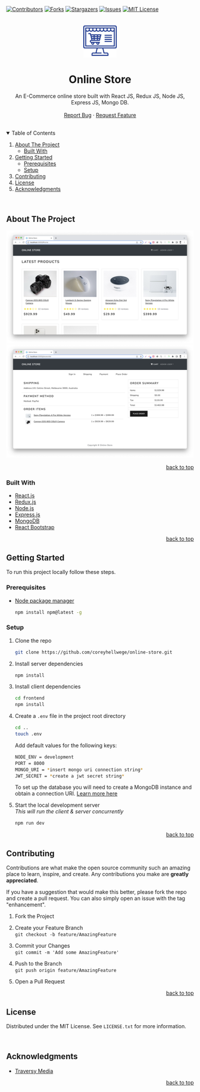 <div id="top"></div>

[![Contributors][contributors-shield]][contributors-url]
[![Forks][forks-shield]][forks-url]
[![Stargazers][stars-shield]][stars-url]
[![Issues][issues-shield]][issues-url]
[![MIT License][license-shield]][license-url]

<!-- PROJECT LOGO -->
<br />

<div align="center">
  <a href="https://github.com/coreyhellwege/online-store">
    <img src="./images/online-store-icon.png" alt="Logo" width="90" height="90">
  </a>

<h1 align="center">Online Store</h1>

  <p align="center">
    An E-Commerce online store built with React JS, Redux JS, Node JS, Express JS, Mongo DB.
    <br />
    <br />
    <a href="https://github.com/coreyhellwege/online-store/issues">Report Bug</a>
    ·
    <a href="https://github.com/coreyhellwege/online-store/issues">Request Feature</a>
  </p>
</div>

<br />

<!-- TABLE OF CONTENTS -->
<details open>
  <summary>Table of Contents</summary>
  <ol>
    <li>
      <a href="#about-the-project">About The Project</a>
      <ul>
        <li><a href="#built-with">Built With</a></li>
      </ul>
    </li>
    <li>
      <a href="#getting-started">Getting Started</a>
      <ul>
        <li><a href="#prerequisites">Prerequisites</a></li>
        <li><a href="#setup">Setup</a></li>
      </ul>
    </li>
    <li><a href="#contributing">Contributing</a></li>
    <li><a href="#license">License</a></li>
    <li><a href="#acknowledgments">Acknowledgments</a></li>
  </ol>
</details>

<br />

<!-- ABOUT THE PROJECT -->
## About The Project

![Screenshot 1][product-screenshot-1]
![Screenshot 2][product-screenshot-2]

<p align="right"><a href="#top">back to top</a></p>

### Built With

* [React.js](https://reactjs.org/)
* [Redux.js](https://redux.js.org/)
* [Node.js](https://nodejs.org/)
* [Express.js](https://expressjs.com/)
* [MongoDB](https://mongodb.com/)
* [React Bootstrap](https://react-bootstrap.github.io/)

<p align="right"><a href="#top">back to top</a></p>

<!-- GETTING STARTED -->
## Getting Started

To run this project locally follow these steps.

### Prerequisites

* [Node package manager](https://www.npmjs.com/)

  ```sh
  npm install npm@latest -g
  ```

### Setup

1. Clone the repo

   ```sh
   git clone https://github.com/coreyhellwege/online-store.git
   ```

3. Install server dependencies

   ```sh
   npm install
   ```

4. Install client dependencies

   ```sh
   cd frontend
   npm install
   ```

2. Create a `.env` file in the project root directory 

    ```sh
    cd ..
    touch .env
    ```

    Add default values for the following keys:

    ```sh
    NODE_ENV = development
    PORT = 8000
    MONGO_URI = *insert mongo uri connection string*
    JWT_SECRET = *create a jwt secret string*
    ```

    To set up the database you will need to create a MongoDB instance and obtain a connection URI. [Learn more here](https://www.mongodb.com/docs/manual/reference/connection-string/)

5. Start the local development server <br />
   <i>This will run the client & server concurrently</i>

   ```sh
   npm run dev
   ```

<p align="right"><a href="#top">back to top</a></p>

<!-- CONTRIBUTING -->
## Contributing

Contributions are what make the open source community such an amazing place to learn, inspire, and create. Any contributions you make are **greatly appreciated**.

If you have a suggestion that would make this better, please fork the repo and create a pull request. You can also simply open an issue with the tag "enhancement".

1. Fork the Project

2. Create your Feature Branch <br />
`git checkout -b feature/AmazingFeature`

3. Commit your Changes <br />
`git commit -m 'Add some AmazingFeature'`

4. Push to the Branch <br />
`git push origin feature/AmazingFeature`

5. Open a Pull Request

<p align="right"><a href="#top">back to top</a></p>

<!-- LICENSE -->
## License

Distributed under the MIT License. See `LICENSE.txt` for more information.

<br />

<!-- ACKNOWLEDGMENTS -->
## Acknowledgments

* [Traversy Media](https://www.traversymedia.com/)

<p align="right"><a href="#top">back to top</a></p>

<!-- MARKDOWN LINKS & IMAGES -->
<!-- https://www.markdownguide.org/basic-syntax/#reference-style-links -->
[contributors-shield]: https://img.shields.io/github/contributors/coreyhellwege/online-store.svg?style=for-the-badge
[contributors-url]: https://github.com/coreyhellwege/online-store/graphs/contributors
[forks-shield]: https://img.shields.io/github/forks/coreyhellwege/online-store.svg?style=for-the-badge
[forks-url]: https://github.com/coreyhellwege/online-store/network/members
[stars-shield]: https://img.shields.io/github/stars/coreyhellwege/online-store.svg?style=for-the-badge
[stars-url]: https://github.com/coreyhellwege/online-store/stargazers
[issues-shield]: https://img.shields.io/github/issues/coreyhellwege/online-store.svg?style=for-the-badge
[issues-url]: https://github.com/coreyhellwege/online-store/issues
[license-shield]: https://img.shields.io/github/license/coreyhellwege/online-store.svg?style=for-the-badge
[license-url]: /LICENSE.txt
[product-screenshot-1]: ./images/screenshot-1.png
[product-screenshot-2]: ./images/screenshot-2.png